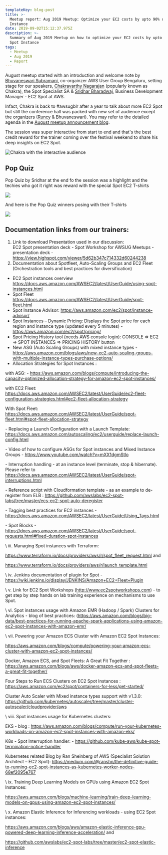 ```yaml
---
templateKey: blog-post
title: >-
  Meetup report: Aug 2019 Meetup: Optimize your EC2 costs by upto 90% using Spot
  Instance
date: 2019-09-02T15:12:37.975Z
description: >-
  Summary of Aug 2019 Meetup on how to optimize your EC2 costs by upto 90% using
  Spot Instance
tags:
  - Meetup
  - Aug 2019
  - Report
---
```

August meetup started with an introduction and welcome note by [Bhuvaneswari Subramani](https://www.linkedin.com/in/bhuvanas/), co-orgainzer AWS User Group Bengaluru, setting stage for our speakers, [Chakravarthy Nagarajan](https://www.linkedin.com/in/chakravarthy-nagarajan-7653311a/) (popularly known as Chakra), the Spot Specialist SA &  [Sridhar Bharadwaj](https://www.linkedin.com/in/sridhar-bharadwaj/), Business Development Manager - EC2 Spot at AWS.

Infact, Chakra is back to #awsugblr after a year to talk about more EC2 Spot but still the conference hall was packed with new set of audience except the organizers ([Runcy](https://www.linkedin.com/in/runcyoommen/) & Bhuvaneswari). You may refer to the detailed agenda in the [August meetup announcement blog](https://www.awsugblr.in/blog/2019-08-28-august-2019-meetup-how-to-optimize-your-ec2-costs-by-upto-90-scale-your-application-throughput-by-upto-10x/).

The session was super interactive from start to end and that's the best credit reward for the trainer coming over the festival weekend to share his deep insights on EC2 Spot.

![Chakra with the interactive audience](/img/aug2019_chakra.png)



## Pop Quiz

Pop Quiz by Sridhar at the end fo the session was a highlight and the techies who got it right was reward with the special Spot EC2 T-shirts

![](/img/aug2019_sridhar.png)

And here is the Pop Quiz winners posing with their T-shirts

![](/img/aug2019_popquiz.png)

## Documentation links from our trainers:

1. Link to download Presentation used in our discussion: \
   EC2 Spot  presentation deck  -  Spot Workshop for AWSUG Meetups  -  presentation deck -   <https://view.highspot.com/viewer/5d62b347c714332d60244238>
2.  Documentation about Spotfleet, Auto-Scaling Groups and EC2 Fleet (Orchestration tools and best practices for diversification)

* EC2 Spot instances overview <https://docs.aws.amazon.com/AWSEC2/latest/UserGuide/using-spot-instances.html>
* Spot Fleet\
  <https://docs.aws.amazon.com/AWSEC2/latest/UserGuide/spot-fleet.html>
* Spot Instance Advisor: <https://aws.amazon.com/ec2/spot/instance-advisor/>
* Spot Instances – Dynamic Pricing:  Displays the Spot price for each region and instance type (updated every 5 minutes) - <https://aws.amazon.com/ec2/spot/pricing/>
* Spot Pricing History tool (needs AWS console login):  CONSOLE =>  EC2 => SPOT INSTANCES => PRICING HISTORY button
* New ASG (Auto Scaling Groups) with mixed instance types -  <https://aws.amazon.com/blogs/aws/new-ec2-auto-scaling-groups-with-multiple-instance-types-purchase-options/>
* Allocation Strategies for Spot  Instances :

with ASG: - https://aws.amazon.com/blogs/compute/introducing-the-capacity-optimized-allocation-strategy-for-amazon-ec2-spot-instances/

with EC2 Fleet: https://docs.aws.amazon.com/AWSEC2/latest/UserGuide/ec2-fleet-configuration-strategies.html#ec2-fleet-allocation-strategy



With Spot Fleet:  https://docs.aws.amazon.com/AWSEC2/latest/UserGuide/spot-fleet.html#spot-fleet-allocation-strategy



\-          Replacing a Launch Configuration with a Launch Template:  https://docs.aws.amazon.com/autoscaling/ec2/userguide/replace-launch-config.html



\-          Video of how to configure ASGs for Spot instances and Mixed Instance Groups - https://www.youtube.com/watch?v=mXX1dgmStlo



\-          Interruption handling - at an instance level (terminate, stop & hibernate). Please refer to https://docs.aws.amazon.com/AWSEC2/latest/UserGuide/spot-interruptions.html



\-          Reference script with Cloudformation template - as an example to de-register from ELB :  https://github.com/awslabs/ec2-spot-labs/tree/master/ecs-ec2-spot-auto-deregister



\-          Tagging best practices for EC2 instances - https://docs.aws.amazon.com/AWSEC2/latest/UserGuide/Using_Tags.html



\-          Spot Blocks - https://docs.aws.amazon.com/AWSEC2/latest/UserGuide/spot-requests.html#fixed-duration-spot-instances



 



 



\    iii.            Managing Spot instances with Terraform:



https://www.terraform.io/docs/providers/aws/r/spot_fleet_request.html and



https://www.terraform.io/docs/providers/aws/r/launch_template.html



 



\    iv.            Jenkins documentation of plugin for Spot - https://wiki.jenkins.io/display/JENKINS/Amazon+EC2+Fleet+Plugin



 



\    v.            Link for EC2 Spot Workshops (http://www.ec2spotworkshops.com) - to get step by step hands on lab training experience on mechanisms to use Spot.



 



\    vi.            Spot instances usage with Amazon EMR (Hadoop / Spark) Clusters for Analytics - blog of best practices: (https://aws.amazon.com/blogs/big-data/best-practices-for-running-apache-spark-applications-using-amazon-ec2-spot-instances-with-amazon-emr/



 



\    vii.            Powering your Amazon ECS Cluster with Amazon EC2 Spot Instances:



https://aws.amazon.com/blogs/compute/powering-your-amazon-ecs-cluster-with-amazon-ec2-spot-instances/



Docker, Amazon ECS, and Spot Fleets: A Great Fit Together :  https://aws.amazon.com/blogs/aws/docker-amazon-ecs-and-spot-fleets-a-great-fit-together/



Four Steps to Run ECS Clusters on EC2 Spot Instances  : https://aws.amazon.com/ec2/spot/containers-for-less/get-started/

Cluster Auto Scaler with Mixed instance types support with v1.3.0:      https://github.com/kubernetes/autoscaler/tree/master/cluster-autoscaler/cloudprovider/aws



 



\    viii.            Spot instances usage for Kubernetes clusters:



EKS - blog : https://aws.amazon.com/blogs/compute/run-your-kubernetes-workloads-on-amazon-ec2-spot-instances-with-amazon-eks/



K8s - Spot Interruption handler:  - https://github.com/kube-aws/kube-spot-termination-notice-handler



Kubernetes related Blog by Ran Sheinberg of AWS (Specialist Solution Architect – EC2 Spot): https://medium.com/@ranshn/the-definitive-guide-to-running-ec2-spot-instances-as-kubernetes-worker-nodes-68ef2095e767



 



 



\    ix.            Training Deep Learning Models on GPUs using Amazon EC2 Spot Instances:   



https://aws.amazon.com/blogs/machine-learning/train-deep-learning-models-on-gpus-using-amazon-ec2-spot-instances/



 



\    x.            Amazon Elastic Inference for Inferencing workloads - using EC2 Spot instances:



https://aws.amazon.com/blogs/aws/amazon-elastic-inference-gpu-powered-deep-learning-inference-acceleration/ and



https://github.com/awslabs/ec2-spot-labs/tree/master/ec2-spot-elastic-inference
